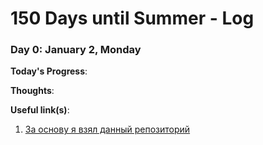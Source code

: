 # 150 Days until Summer - Log

### Day 0: January 2, Monday

**Today's Progress**: 

**Thoughts**:

**Useful link(s)**:

1. [За основу я взял данный репозиторий](https://github.com/Kallaway/100-days-of-code)

